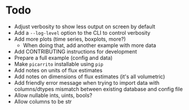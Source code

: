 # Todo

- Adjust verbosity to show less output on screen by default
- Add a `--log-level` option to the CLI to control verbosity
- Add more plots (time series, boxplots, more?)
  - When doing that, add another example with more data
- Add CONTRIBUTING instructions for development
- Prepare a full example (config and data)
- Make `picarrito` installable using `pip`
- Add notes on units of flux estimates
- Add notes on dimensions of flux estimates (it's all volumetric)
- Add friendly error message when trying to import data with columns/dtypes mismatch between existing database and config file
- Allow nullable ints, uints, bools?
- Allow columns to be str
